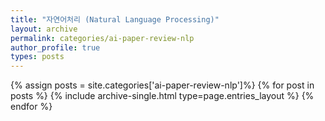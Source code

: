 ```yaml
---
title: "자연어처리 (Natural Language Processing)"
layout: archive
permalink: categories/ai-paper-review-nlp
author_profile: true
types: posts
---
```


{% assign posts = site.categories['ai-paper-review-nlp']%}
{% for post in posts %}
  {% include archive-single.html type=page.entries_layout %}
{% endfor %}

